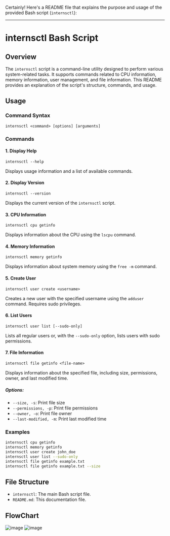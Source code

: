 Certainly! Here's a README file that explains the purpose and usage of the provided Bash script (`internsctl`):

---

# internsctl Bash Script

## Overview

The `internsctl` script is a command-line utility designed to perform various system-related tasks. It supports commands related to CPU information, memory information, user management, and file information. This README provides an explanation of the script's structure, commands, and usage.

## Usage

### Command Syntax

```
internsctl <command> [options] [arguments]
```

### Commands

#### 1. Display Help

```
internsctl --help
```

Displays usage information and a list of available commands.

#### 2. Display Version

```
internsctl --version
```

Displays the current version of the `internsctl` script.

#### 3. CPU Information

```
internsctl cpu getinfo
```

Displays information about the CPU using the `lscpu` command.

#### 4. Memory Information

```
internsctl memory getinfo
```

Displays information about system memory using the `free -m` command.

#### 5. Create User

```
internsctl user create <username>
```

Creates a new user with the specified username using the `adduser` command. Requires sudo privileges.

#### 6. List Users

```
internsctl user list [--sudo-only]
```

Lists all regular users or, with the `--sudo-only` option, lists users with sudo permissions.

#### 7. File Information

```
internsctl file getinfo <file-name>
```

Displays information about the specified file, including size, permissions, owner, and last modified time.

##### Options:

- `--size, -s`: Print file size
- `--permissions, -p`: Print file permissions
- `--owner, -o`: Print file owner
- `--last-modified, -m`: Print last modified time

### Examples

```bash
internsctl cpu getinfo
internsctl memory getinfo
internsctl user create john_doe
internsctl user list --sudo-only
internsctl file getinfo example.txt
internsctl file getinfo example.txt --size
```

## File Structure

- `internsctl`: The main Bash script file.
- `README.md`: This documentation file.

## FlowChart
![image](https://github.com/sunnysingh3972/linuxcustomscript/assets/76744031/01a6f181-2a58-45de-9bb3-30f06ba75ef9)
![image](https://github.com/sunnysingh3972/linuxcustomscript/assets/76744031/956aafae-e2cf-44df-8f04-db0e1c77dd06)


